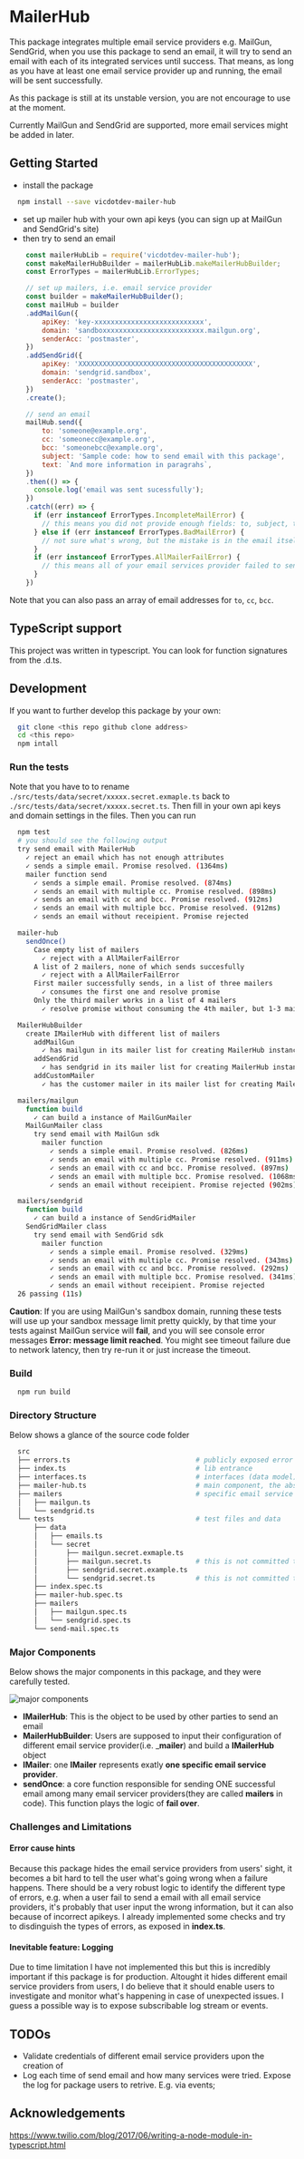 # MailerHub
This package integrates multiple email service providers e.g. MailGun, SendGrid, when you use this package to send an email, it will try to send an email with each of its integrated services until success. That means, as long as you have at least one email service provider up and running, the email will be sent successfully.

As this package is still at its unstable version, you are not encourage to use at the moment.

Currently MailGun and SendGrid are supported, more email services might be added in later.

## Getting Started

 - install the package
  ```sh
    npm install --save vicdotdev-mailer-hub
  ```
 - set up mailer hub with your own api keys (you can sign up at MailGun and SendGrid's site)
 - then try to send an email
  ```javascript
      const mailerHubLib = require('vicdotdev-mailer-hub');
      const makeMailerHubBuilder = mailerHubLib.makeMailerHubBuilder;
      const ErrorTypes = mailerHubLib.ErrorTypes;

      // set up mailers, i.e. email service provider
      const builder = makeMailerHubBuilder();
      const mailHub = builder
      .addMailGun({
          apiKey: 'key-xxxxxxxxxxxxxxxxxxxxxxxxxxx',
          domain: 'sandboxxxxxxxxxxxxxxxxxxxxxxxxx.mailgun.org',
          senderAcc: 'postmaster',
      })
      .addSendGrid({
          apiKey: 'XXXXXXXXXXXXXXXXXXXXXXXXXXXXXXXXXXXXXXXXXXX',
          domain: 'sendgrid.sandbox',
          senderAcc: 'postmaster',
      })
      .create();

      // send an email
      mailHub.send({
          to: 'someone@example.org',
          cc: 'someonecc@example.org',
          bcc: 'someonebcc@example.org',
          subject: 'Sample code: how to send email with this package',
          text: `And more information in paragrahs`,
      })
      .then(() => {
        console.log('email was sent sucessfully');
      })
      .catch((err) => {
        if (err instanceof ErrorTypes.IncompleteMailError) {
          // this means you did not provide enough fields: to, subject, text
        } else if (err instanceof ErrorTypes.BadMailError) {
          // not sure what's wrong, but the mistake is in the email itself, not server side
        }
        if (err instanceof ErrorTypes.AllMailerFailError) {
          // this means all of your email services provider failed to send this email,
        }
      })
  ```
Note that you can also pass an array of email addresses for `to`, `cc`, `bcc`.


## TypeScript support
This project was written in typescript. You can look for function signatures from the .d.ts.

## Development

If you want to further develop this package by your own:

```sh
  git clone <this repo github clone address>
  cd <this repo>
  npm intall
```

### Run the tests
Note that you have to to rename `./src/tests/data/secret/xxxxx.secret.exmaple.ts` back to `./src/tests/data/secret/xxxxx.secret.ts`. Then fill in your own api keys and domain settings in the files. Then you can run

```sh
  npm test
  # you should see the following output
  try send email with MailerHub
    ✓ reject an email which has not enough attributes
    ✓ sends a simple email. Promise resolved. (1364ms)
    mailer function send
      ✓ sends a simple email. Promise resolved. (874ms)
      ✓ sends an email with multiple cc. Promise resolved. (898ms)
      ✓ sends an email with cc and bcc. Promise resolved. (912ms)
      ✓ sends an email with multiple bcc. Promise resolved. (912ms)
      ✓ sends an email without receipient. Promise rejected

  mailer-hub
    sendOnce()
      Case empty list of mailers
        ✓ reject with a AllMailerFailError
      A list of 2 mailers, none of which sends succesfully
        ✓ reject with a AllMailerFailError
      First mailer successfully sends, in a list of three mailers
        ✓ consumes the first one and resolve promise
      Only the third mailer works in a list of 4 mailers
        ✓ resolve promise without consuming the 4th mailer, but 1-3 mailer was consumed

  MailerHubBuilder
    create IMailerHub with different list of mailers
      addMailGun
        ✓ has mailgun in its mailer list for creating MailerHub instance
      addSendGrid
        ✓ has sendgrid in its mailer list for creating MailerHub instance
      addCustomMailer
        ✓ has the customer mailer in its mailer list for creating MailerHub instance

  mailers/mailgun
    function build
      ✓ can build a instance of MailGunMailer
    MailGunMailer class
      try send email with MailGun sdk
        mailer function 
          ✓ sends a simple email. Promise resolved. (826ms)
          ✓ sends an email with multiple cc. Promise resolved. (911ms)
          ✓ sends an email with cc and bcc. Promise resolved. (897ms)
          ✓ sends an email with multiple bcc. Promise resolved. (1068ms)
          ✓ sends an email without receipient. Promise rejected (902ms)

  mailers/sendgrid
    function build
      ✓ can build a instance of SendGridMailer
    SendGridMailer class
      try send email with SendGrid sdk
        mailer function 
          ✓ sends a simple email. Promise resolved. (329ms)
          ✓ sends an email with multiple cc. Promise resolved. (343ms)
          ✓ sends an email with cc and bcc. Promise resolved. (292ms)
          ✓ sends an email with multiple bcc. Promise resolved. (341ms)
          ✓ sends an email without receipient. Promise rejected
  26 passing (11s)  
```

__Caution__: If you are using MailGun's sandbox domain, running these tests will use up your sandbox message limit pretty quickly, by that time your tests against MailGun service will __fail__, and you will see console error messages  __Error: message limit reached__. You might see timeout failure due to network latency, then try re-run it or just increase the timeout.

### Build 
```sh
  npm run build
```
### Directory Structure

Below shows a glance of the source code folder

```sh
  src                                       
  ├── errors.ts                               # publicly exposed error types
  ├── index.ts                                # lib entrance
  ├── interfaces.ts                           # interfaces (data model)
  ├── mailer-hub.ts                           # main component, the abstraction layer of multiple email services
  ├── mailers                                 # specific email service providers
  │   ├── mailgun.ts
  │   └── sendgrid.ts
  └── tests                                   # test files and data
      ├── data
      │   ├── emails.ts
      │   └── secret
      │       ├── mailgun.secret.exmaple.ts
      │       ├── mailgun.secret.ts           # this is not committed to git repo. you have to fill in your own.
      │       ├── sendgrid.secret.example.ts
      │       └── sendgrid.secret.ts          # this is not committed to git repo. you have to fill in your own.
      ├── index.spec.ts
      ├── mailer-hub.spec.ts
      ├── mailers
      │   ├── mailgun.spec.ts
      │   └── sendgrid.spec.ts
      └── send-mail.spec.ts
```

### Major Components

Below shows the major components in this package, and they were carefully tested.

![major components](./doc/major-components.png)

 - __IMailerHub__: This is the object to be used by other parties to send an email
 - __MailerHubBuilder__: Users are supposed to input their configuration of different email service provider(i.e. ___mailer__) and build a __IMailerHub__ object
 - __IMailer__: one __IMailer__ represents exatly __one specific email service provider__.
 - __sendOnce__: a core function responsible for sending ONE successful email among many email servicer providers(they are called __mailers__ in code). This function plays the logic of __fail over__.

### Challenges and Limitations

#### Error cause hints
Because this package hides the email service providers from users' sight, it becomes a bit hard to tell the user what's going wrong when a failure happens. There should be a very robust logic to identify the different type of errors, e.g. when a user fail to send a email with all email service providers, it's probably that user input the wrong information, but it can also because of incorrect apikeys. I already implemented some checks and try to disdinguish the types of errors, as exposed in __index.ts__. 

#### Inevitable feature: Logging
Due to time limitation I have not implemented this but this is incredibly important if this package is for production. Altought it hides different email service providers from users, I do believe that it should enable users to investigate and monitor what's happening in case of unexpected issues. I guess a possible way is to expose subscribable log stream or events.

## TODOs
 - Validate credentials of different email service providers upon the creation of 
 - Log each time of send email and how many services were tried. Expose the log for package users to retrive. E.g. via events;
 

## Acknowledgements

https://www.twilio.com/blog/2017/06/writing-a-node-module-in-typescript.html
